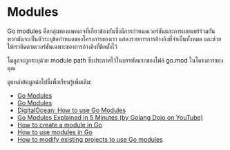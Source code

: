 # Modules

Go modules คือกลุ่มของแพคเกจที่เกี่ยวข้องกันซึ่งมีการกำหนดเวอร์ชันและการเผยแพร่ร่วมกัน พวกมันจะเป็นตัวระบุข้อกำหนดของโครงการของเรา แสดงรายการการอ้างอิงที่จำเป็นทั้งหมด และช่วยให้เราติดตามเวอร์ชันเฉพาะของการอ้างอิงที่ติดตั้งไว้ 

โมดูลจะถูกระบุด้วย module path ซึ่งประกาศไว้ในบรรทัดแรกของไฟล์ go.mod ในโครงการของคุณ

ดูแหล่งข้อมูลต่อไปนี้เพื่อเรียนรู้เพิ่มเติม:

- [Go Modules](https://go.dev/blog/using-go-modules)
- [Go Modules](https://www.youtube.com/watch?v=9cV1KESTJRc)
- [DigitalOcean: How to use Go Modules](https://www.digitalocean.com/community/tutorials/how-to-use-go-modules)
- [Go Modules Explained in 5 Minutes (by Golang Dojo on YouTube)](https://youtu.be/7xSxIwWJ9R4)
- [How to create a module in Go](https://go.dev/doc/tutorial/create-module)
- [How to use modules in Go](https://go.dev/blog/using-go-modules)
- [How to modify existing projects to use Go modules](https://jfrog.com/blog/converting-projects-for-go-modules/)
